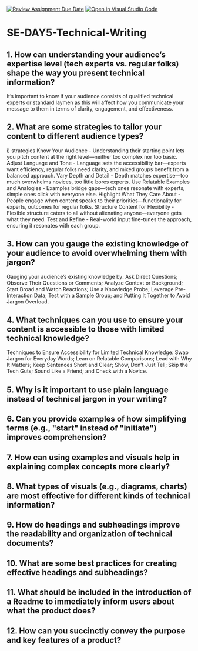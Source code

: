 [![Review Assignment Due Date](https://classroom.github.com/assets/deadline-readme-button-22041afd0340ce965d47ae6ef1cefeee28c7c493a6346c4f15d667ab976d596c.svg)](https://classroom.github.com/a/zsAR-pyY)
[![Open in Visual Studio Code](https://classroom.github.com/assets/open-in-vscode-2e0aaae1b6195c2367325f4f02e2d04e9abb55f0b24a779b69b11b9e10269abc.svg)](https://classroom.github.com/online_ide?assignment_repo_id=18494299&assignment_repo_type=AssignmentRepo)
# SE-DAY5-Technical-Writing
## 1. How can understanding your audience’s expertise level (tech experts vs. regular folks) shape the way you present technical information?
It’s important to know if your audience consists of qualified technical experts or standard laymen as this will affect how you communicate your message to them in terms of clarity, engagement, and effectiveness.

## 2. What are some strategies to tailor your content to different audience types?
i) strategies 
Know Your Audience - Understanding their starting point lets you pitch content at the right level—neither too complex nor too basic.
Adjust Language and Tone - Language sets the accessibility bar—experts want efficiency, regular folks need clarity, and mixed groups benefit from a balanced approach.
Vary Depth and Detail - Depth matches expertise—too much overwhelms novices, too little bores experts.
Use Relatable Examples and Analogies - Examples bridge gaps—tech ones resonate with experts, simple ones click with everyone else.
Highlight What They Care About - People engage when content speaks to their priorities—functionality for experts, outcomes for regular folks.
Structure Content for Flexibility - Flexible structure caters to all without alienating anyone—everyone gets what they need.
Test and Refine - Real-world input fine-tunes the approach, ensuring it resonates with each group.

## 3. How can you gauge the existing knowledge of your audience to avoid overwhelming them with jargon?
Gauging your audience’s existing knowledge by:
Ask Direct Questions; Observe Their Questions or Comments; Analyze Context or Background; Start Broad and Watch Reactions; Use a Knowledge Probe; Leverage Pre-Interaction Data; Test with a Sample Group; and Putting It Together to Avoid Jargon Overload.

## 4. What techniques can you use to ensure your content is accessible to those with limited technical knowledge?
Techniques to Ensure Accessibility for Limited Technical Knowledge:
Swap Jargon for Everyday Words; Lean on Relatable Comparisons; Lead with Why It Matters; Keep Sentences Short and Clear; Show, Don’t Just Tell; Skip the Tech Guts; Sound Like a Friend; and Check with a Novice.

## 5. Why is it important to use plain language instead of technical jargon in your writing?
## 6. Can you provide examples of how simplifying terms (e.g., "start" instead of "initiate") improves comprehension?
## 7. How can using examples and visuals help in explaining complex concepts more clearly?
## 8. What types of visuals (e.g., diagrams, charts) are most effective for different kinds of technical information?
## 9. How do headings and subheadings improve the readability and organization of technical documents?
## 10. What are some best practices for creating effective headings and subheadings?
## 11. What should be included in the introduction of a Readme to immediately inform users about what the product does?
## 12. How can you succinctly convey the purpose and key features of a product?

